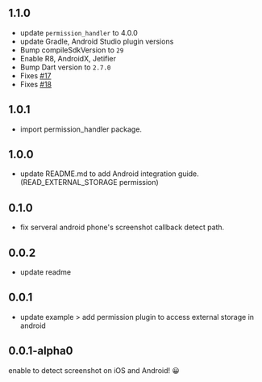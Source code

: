 ## 1.1.0
- update `permission_handler` to 4.0.0
- update Gradle, Android Studio plugin versions
- Bump compileSdkVersion to `29`
- Enable R8, AndroidX, Jetifier
- Bump Dart version to `2.7.0`
- Fixes [#17](https://github.com/flutter-moum/flutter_screenshot_callback/issues/17)
- Fixes [#18](https://github.com/flutter-moum/flutter_screenshot_callback/issues/18)

## 1.0.1
- import permission_handler package.

## 1.0.0
- update README.md to add Android integration guide. (READ_EXTERNAL_STORAGE permission)

## 0.1.0
- fix serveral android phone's screenshot callback detect path.

## 0.0.2
- update readme

## 0.0.1

- update example > add permission plugin to access external storage in android

## 0.0.1-alpha0

enable to detect screenshot on iOS and Android! 😀


